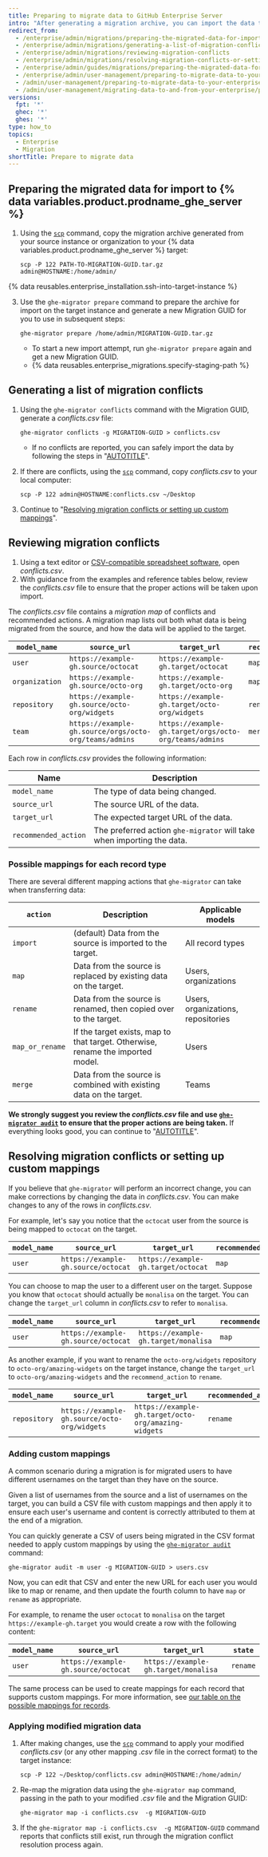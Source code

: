 ```yaml
---
title: Preparing to migrate data to GitHub Enterprise Server
intro: "After generating a migration archive, you can import the data to your target {% data variables.product.prodname_ghe_server %} instance. You'll be able to review changes for potential conflicts before permanently applying the changes to your target instance."
redirect_from:
  - /enterprise/admin/migrations/preparing-the-migrated-data-for-import-to-github-enterprise-server
  - /enterprise/admin/migrations/generating-a-list-of-migration-conflicts
  - /enterprise/admin/migrations/reviewing-migration-conflicts
  - /enterprise/admin/migrations/resolving-migration-conflicts-or-setting-up-custom-mappings
  - /enterprise/admin/guides/migrations/preparing-the-migrated-data-for-import-to-github-enterprise
  - /enterprise/admin/user-management/preparing-to-migrate-data-to-your-enterprise
  - /admin/user-management/preparing-to-migrate-data-to-your-enterprise
  - /admin/user-management/migrating-data-to-and-from-your-enterprise/preparing-to-migrate-data-to-your-enterprise
versions:
  fpt: '*'
  ghec: '*'
  ghes: '*'
type: how_to
topics:
  - Enterprise
  - Migration
shortTitle: Prepare to migrate data
---
```


## Preparing the migrated data for import to {% data variables.product.prodname_ghe_server %}

1. Using the [`scp`](https://acloudguru.com/blog/engineering/ssh-and-scp-howto-tips-tricks#scp) command, copy the migration archive generated from your source instance or organization to your {% data variables.product.prodname_ghe_server %} target:

    ```shell
    scp -P 122 PATH-TO-MIGRATION-GUID.tar.gz admin@HOSTNAME:/home/admin/
    ```

{% data reusables.enterprise_installation.ssh-into-target-instance %}

3. Use the `ghe-migrator prepare` command to prepare the archive for import on the target instance and generate a new Migration GUID for you to use in subsequent steps:

    ```shell
    ghe-migrator prepare /home/admin/MIGRATION-GUID.tar.gz
    ```

    - To start a new import attempt, run `ghe-migrator prepare` again and get a new Migration GUID.
    - {% data reusables.enterprise_migrations.specify-staging-path %}

## Generating a list of migration conflicts

1. Using the `ghe-migrator conflicts` command with the Migration GUID, generate a _conflicts.csv_ file:
    
    ```shell
    ghe-migrator conflicts -g MIGRATION-GUID > conflicts.csv
    ```

    - If no conflicts are reported, you can safely import the data by following the steps in "[AUTOTITLE](/migrations/using-ghe-migrator/migrating-data-to-github-enterprise-server)".

2. If there are conflicts, using the [`scp`](https://acloudguru.com/blog/engineering/ssh-and-scp-howto-tips-tricks#scp) command, copy _conflicts.csv_ to your local computer:
   
   ```shell
   scp -P 122 admin@HOSTNAME:conflicts.csv ~/Desktop
   ```

3. Continue to "[Resolving migration conflicts or setting up custom mappings](#resolving-migration-conflicts-or-setting-up-custom-mappings)".

## Reviewing migration conflicts

1. Using a text editor or [CSV-compatible spreadsheet software](https://en.wikipedia.org/wiki/Comma-separated_values#Application_support), open _conflicts.csv_.
2. With guidance from the examples and reference tables below, review the _conflicts.csv_ file to ensure that the proper actions will be taken upon import.

The _conflicts.csv_ file contains a _migration map_ of conflicts and recommended actions. A migration map lists out both what data is being migrated from the source, and how the data will be applied to the target.

| `model_name`   | `source_url`   | `target_url` | `recommended_action` |
|--------------|--------------|------------|--------------------|
| `user`         | `https://example-gh.source/octocat` | `https://example-gh.target/octocat` | `map` |
| `organization` | `https://example-gh.source/octo-org` | `https://example-gh.target/octo-org` | `map` |
| `repository`   | `https://example-gh.source/octo-org/widgets` | `https://example-gh.target/octo-org/widgets` | `rename` |
| `team`         | `https://example-gh.source/orgs/octo-org/teams/admins` | `https://example-gh.target/orgs/octo-org/teams/admins` | `merge` |

Each row in _conflicts.csv_ provides the following information:

|    Name      | Description   |
|--------------|---------------|
| `model_name` | The type of data being changed. |
| `source_url` | The source URL of the data. |
| `target_url` | The expected target URL of the data.  |
| `recommended_action` | The preferred action `ghe-migrator` will take when importing the data.  |

### Possible mappings for each record type

There are several different mapping actions that `ghe-migrator` can take when transferring data:

| `action`      | Description | Applicable models |
|------------------------|-------------|-------------------|
| `import`      | (default) Data from the source is imported to the target. | All record types
| `map`         | Data from the source is replaced by existing data on the target. | Users, organizations
| `rename`      | Data from the source is renamed, then copied over to the target. | Users, organizations, repositories
| `map_or_rename` | If the target exists, map to that target. Otherwise, rename the imported model. | Users
| `merge`       | Data from the source is combined with existing data on the target. | Teams

**We strongly suggest you review the _conflicts.csv_ file and use [`ghe-migrator audit`](/migrations/using-ghe-migrator/migrating-data-to-github-enterprise-server) to ensure that the proper actions are being taken.** If everything looks good, you can continue to "[AUTOTITLE](/migrations/using-ghe-migrator/migrating-data-to-github-enterprise-server)".

## Resolving migration conflicts or setting up custom mappings

If you believe that `ghe-migrator` will perform an incorrect change, you can make corrections by changing the data in _conflicts.csv_. You can make changes to any of the rows in _conflicts.csv_.

For example, let's say you notice that the `octocat` user from the source is being mapped to `octocat` on the target.

| `model_name`   | `source_url`   | `target_url` | `recommended_action` |
|--------------|--------------|------------|--------------------|
| `user`         | `https://example-gh.source/octocat` | `https://example-gh.target/octocat` | `map`

You can choose to map the user to a different user on the target. Suppose you know that `octocat` should actually be `monalisa` on the target. You can change the `target_url` column in _conflicts.csv_ to refer to `monalisa`.

| `model_name`   | `source_url`   | `target_url` | `recommended_action` |
|--------------|--------------|------------|--------------------|
| `user`         | `https://example-gh.source/octocat` | `https://example-gh.target/monalisa` | `map`

As another example, if you want to rename the `octo-org/widgets` repository to `octo-org/amazing-widgets` on the target instance, change the `target_url` to `octo-org/amazing-widgets` and the `recommend_action` to `rename`.

| `model_name`   | `source_url`   | `target_url` | `recommended_action` |
|--------------|--------------|------------|--------------------|
| `repository`   | `https://example-gh.source/octo-org/widgets` | `https://example-gh.target/octo-org/amazing-widgets` | `rename`   |

### Adding custom mappings

A common scenario during a migration is for migrated users to have different usernames on the target than they have on the source.

Given a list of usernames from the source and a list of usernames on the target, you can build a CSV file with custom mappings and then apply it to ensure each user's username and content is correctly attributed to them at the end of a migration.

You can quickly generate a CSV of users being migrated in the CSV format needed to apply custom mappings by using the [`ghe-migrator audit`](/migrations/using-ghe-migrator/migrating-data-to-github-enterprise-server) command:

```shell
ghe-migrator audit -m user -g MIGRATION-GUID > users.csv
```

Now, you can edit that CSV and enter the new URL for each user you would like to map or rename, and then update the fourth column to have `map` or `rename` as appropriate.

For example, to rename the user `octocat` to `monalisa` on the target `https://example-gh.target` you would create a row with the following content:

| `model_name`   | `source_url`   | `target_url` | `state` |
|--------------|--------------|------------|--------------------|
| `user`         | `https://example-gh.source/octocat` | `https://example-gh.target/monalisa` | `rename`

The same process can be used to create mappings for each record that supports custom mappings. For more information, see [our table on the possible mappings for records](/migrations/using-ghe-migrator/preparing-to-migrate-data-to-github-enterprise-server#possible-mappings-for-each-record-type).

### Applying modified migration data

1. After making changes, use the [`scp`](https://acloudguru.com/blog/engineering/ssh-and-scp-howto-tips-tricks#scp) command to apply your modified _conflicts.csv_ (or any other mapping _.csv_ file in the correct format) to the target instance:

    ```shell
    scp -P 122 ~/Desktop/conflicts.csv admin@HOSTNAME:/home/admin/
    ```

2. Re-map the migration data using the `ghe-migrator map` command, passing in the path to your modified _.csv_ file and the Migration GUID:

    ```shell
    ghe-migrator map -i conflicts.csv  -g MIGRATION-GUID
    ```

3. If the `ghe-migrator map -i conflicts.csv  -g MIGRATION-GUID` command reports that conflicts still exist, run through the migration conflict resolution process again.

